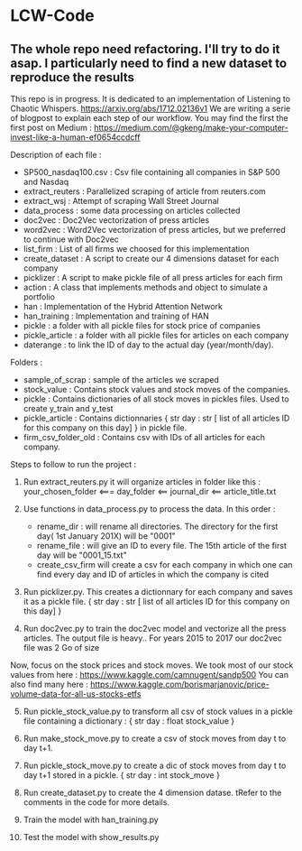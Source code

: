 # LCW-Code

## The whole repo need refactoring. I'll try to do it asap. I particularly need to find a new dataset to reproduce the results

This repo is in progress. It is dedicated to an implementation of Listening to Chaotic Whispers. https://arxiv.org/abs/1712.02136v1
We are writing a serie of blogpost to explain each step of our workflow. 
You may find the first the first post on Medium : https://medium.com/@gkeng/make-your-computer-invest-like-a-human-ef0654ccdcff

Description of each file :
- SP500_nasdaq100.csv : Csv file containing all companies in S&P 500 and Nasdaq
- extract_reuters : Parallelized scraping of article from reuters.com
- extract_wsj : Attempt of scraping Wall Street Journal
- data_process : some data processing on articles collected
- doc2vec : Doc2Vec vectorization of press articles
- word2vec : Word2Vec vectorization of press articles, but we preferred to continue with Doc2vec
- list_firm : List of all firms we choosed for this implementation
- create_dataset : A script to create our 4 dimensions dataset for each company
- picklizer : A script to make pickle file of all press articles for each firm
- action : A class that implements methods and object to simulate a portfolio
- han : Implementation of the Hybrid Attention Network
- han_training : Implementation and training of HAN
- pickle : a folder with all pickle files for stock price of companies
- pickle_article : a folder with all pickle files for articles on each company
- daterange : to link the ID of day to the actual day (year/month/day).

Folders : 

- sample_of_scrap : sample of the articles we scraped
- stock_value : Contains stock values and stock moves of the companies.
- pickle : Contains dictionaries of all stock moves in pickles files. Used to create y_train and y_test
- pickle_article : Contains dictionnaries { str day : str [ list of all articles ID for this company on this day] } in pickle file.
- firm_csv_folder_old : Contains csv with IDs of all articles for each company.

Steps to follow to run the project :
1.  Run extract_reuters.py it will organize articles in folder like this : 
    your_chosen_folder <=== day_folder <== journal_dir <== article_title.txt
    
2.  Use functions in data_process.py to process the data. In this order :
    - rename_dir : will rename all directories. The directory for the first day( 1st January 201X) will be "0001"
    - rename_file : will give an ID to every file. The 15th article of the first day will be "0001_15.txt"
    - create_csv_firm will create a csv for each company in which one can find every day and ID of articles in 
      which the company is cited
  
3.  Run picklizer.py. This creates a dictionnary for each company and saves it as a pickle file.
    { str day : str [ list of all articles ID for this company on this day] }
   
      
4.  Run doc2vec.py to train the doc2vec model and vectorize all the press articles. 
    The output file is heavy.. For years 2015 to 2017 our doc2vec file was 2 Go of size

Now, focus on the stock prices and stock moves. We took most of our stock values from here :
https://www.kaggle.com/camnugent/sandp500
You can also find many here : https://www.kaggle.com/borismarjanovic/price-volume-data-for-all-us-stocks-etfs

5.  Run pickle_stock_value.py to transform all csv of stock values in a pickle file containing a dictionary :
    { str day : float stock_value }

6.  Run make_stock_move.py to create a csv of stock moves from day t to day t+1.
   
7.  Run pickle_stock_move.py to create a dic of stock moves from day t to day t+1 stored in a pickle.
    { str day : int stock_move }

8.  Run create_dataset.py to create the 4 dimension datase. tRefer to the comments in the code for more details.

9.  Train the model with han_training.py

10. Test the model with show_results.py
    
    
